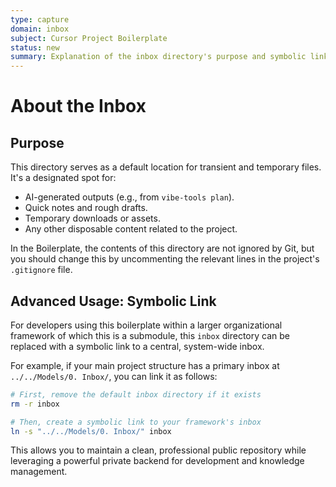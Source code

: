 ```yaml
---
type: capture
domain: inbox
subject: Cursor Project Boilerplate
status: new
summary: Explanation of the inbox directory's purpose and symbolic link usage.
---
```


# About the Inbox

## Purpose

This directory serves as a default location for transient and temporary files. It's a designated spot for:

-   AI-generated outputs (e.g., from `vibe-tools plan`).
-   Quick notes and rough drafts.
-   Temporary downloads or assets.
-   Any other disposable content related to the project.

In the Boilerplate, the contents of this directory are not ignored by Git, but you should change this by uncommenting the relevant lines in the project's `.gitignore` file.

## Advanced Usage: Symbolic Link

For developers using this boilerplate within a larger organizational framework of which this is a submodule, this `inbox` directory can be replaced with a symbolic link to a central, system-wide inbox.

For example, if your main project structure has a primary inbox at `../../Models/0. Inbox/`, you can link it as follows:

```bash
# First, remove the default inbox directory if it exists
rm -r inbox

# Then, create a symbolic link to your framework's inbox
ln -s "../../Models/0. Inbox/" inbox
```

This allows you to maintain a clean, professional public repository while leveraging a powerful private backend for development and knowledge management. 